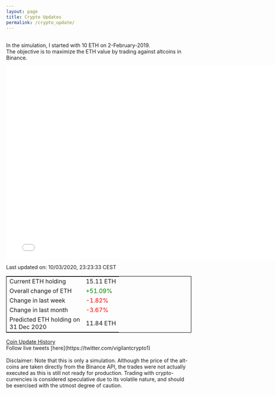 ```yaml
---
layout: page
title: Crypto Updates
permalink: /crypto_update/
---
```

<!-- Global site tag (gtag.js) - Google Analytics -->
<script async src="https://www.googletagmanager.com/gtag/js?id=UA-103831149-5"></script>
<script>
  window.dataLayer = window.dataLayer || [];
  function gtag(){dataLayer.push(arguments);}
  gtag('js', new Date());

  gtag('config', 'UA-103831149-5');
</script>
<br>In the simulation, I started with 10 ETH on 2-February-2019.<br>The objective is to maximize the ETH value by trading against altcoins 
in Binance.

<iframe width="775" height="525" frameborder="0" scrolling="no" src="//plotly.com/~vikramaditya91/109.embed"></iframe>

Last updated on: 10/03/2020, 23:23:33 CEST 
<table style="border:1px solid black;margin-left:auto;margin-right:auto;">
	<tbody>
	<tr>
		<td>Current ETH holding</td>
		<td>     15.11 ETH</td>
	</tr>
	<tr>
		<td>Overall change of ETH</td>
		<td><font color="green">+51.09%</font></td>
	</tr>
	<tr>
		<td>Change in last week</td>
		<td><font color="red">-1.82%</font></td>
	</tr>
	<tr>
		<td>Change in last month</td>
		<td><font color="red">-3.67%</font></td>
	</tr>
    <tr>
		<td>Predicted ETH holding on<br>31 Dec 2020</td>
		<td>     11.84 ETH</td>
	</tr>
	</tbody>
</table>
<a href="{{ site.baseurl }}/crypto_history">Coin Update History</a>
<br>
Follow live tweets [here](https://twitter.com/vigilantcrypto1)
<br>
<br>
Disclaimer:
Note that this is only a simulation. Although the price of the alt-coins are taken directly from the Binance API, the trades were not actually executed as this is still not ready for production.
Trading with crypto-currencies is considered speculative due to its volatile nature, and should be exercised with the utmost degree of caution.